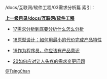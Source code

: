 /docs/互联网/软件工程/03需求分析篇 索引：


**[上一级目录/docs/互联网/软件工程](/docs/互联网/软件工程/index.md)**

- [17需求分析到底要分析什么怎么分析](/docs/互联网/软件工程/03需求分析篇/17需求分析到底要分析什么怎么分析.md)

- [18原型设计：如何用最小的代价完成产品特性](/docs/互联网/软件工程/03需求分析篇/18原型设计：如何用最小的代价完成产品特性.md)

- [19作为程序员，你应该有产品意识](/docs/互联网/软件工程/03需求分析篇/19作为程序员，你应该有产品意识.md)

- [20如何应对让人头疼的需求变更问题](/docs/互联网/软件工程/03需求分析篇/20如何应对让人头疼的需求变更问题.md)


<font size=2 color='grey'> [@TsingChan](http://www.9ong.com/) </font>